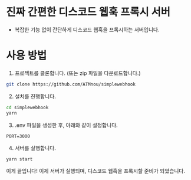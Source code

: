 # 진짜 간편한 디스코드 웹훅 프록시 서버

- 복잡한 기능 없이 간단하게 디스코드 웹훅을 프록시하는 서버입니다.

# 사용 방법

1. 프로젝트를 클론합니다. (또는 zip 파일을 다운로드합니다.)

```bash
git clone https://github.com/ATMnou/simplewebhook
```

2. 설치를 진행합니다.

```bash
cd simplewebhook
yarn
```

3. .env 파일을 생성한 후, 아래와 같이 설정합니다.

```env
PORT=3000
```

4. 서버를 실행합니다.

```bash
yarn start
```

이게 끝입니다! 이제 서버가 실행되며, 디스코드 웹훅을 프록시할 준비가 되었습니다.

